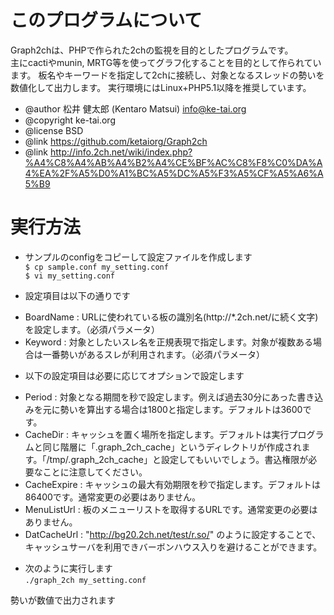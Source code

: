 # このプログラムについて

Graph2chは、PHPで作られた2chの監視を目的としたプログラムです。  
主にcactiやmunin, MRTG等を使ってグラフ化することを目的として作られています。
板名やキーワードを指定して2chに接続し、対象となるスレッドの勢いを数値化して出力します。
実行環境にはLinux+PHP5.1以降を推奨しています。  

* @author 松井 健太郎 (Kentaro Matsui) <info@ke-tai.org>
* @copyright ke-tai.org
* @license BSD
* @link https://github.com/ketaiorg/Graph2ch
* @link http://info.2ch.net/wiki/index.php?%A4%C8%A4%AB%A4%B2%A4%CE%BF%AC%C8%F8%C0%DA%A4%EA%2F%A5%D0%A1%BC%A5%DC%A5%F3%A5%CF%A5%A6%A5%B9


# 実行方法

* サンプルのconfigをコピーして設定ファイルを作成します  
`$ cp sample.conf my_setting.conf`  
`$ vi my_setting.conf`  

* 設定項目は以下の通りです  
 - BoardName : URLに使われている板の識別名(http://\*.2ch.net/に続く文字)を設定します。（必須パラメータ）  
 - Keyword : 対象としたいスレ名を正規表現で指定します。対象が複数ある場合は一番勢いがあるスレが利用されます。（必須パラメータ）  

* 以下の設定項目は必要に応じてオプションで設定します  
 - Period : 対象となる期間を秒で設定します。例えば過去30分にあった書き込みを元に勢いを算出する場合は1800と指定します。デフォルトは3600です。  
 - CacheDir : キャッシュを置く場所を指定します。デフォルトは実行プログラムと同じ階層に「.graph\_2ch\_cache」というディレクトリが作成されます。「/tmp/.graph\_2ch\_cache」と設定してもいいでしょう。書込権限が必要なことに注意してください。  
 - CacheExpire : キャッシュの最大有効期限を秒で指定します。デフォルトは86400です。通常変更の必要はありません。  
 - MenuListUrl : 板のメニューリストを取得するURLです。通常変更の必要はありません。  
 - DatCacheUrl : "http://bg20.2ch.net/test/r.so/" のように設定することで、キャッシュサーバを利用できバーボンハウス入りを避けることができます。  

* 次のように実行します  
`./graph_2ch my_setting.conf`  

勢いが数値で出力されます  

